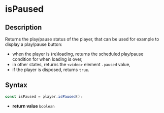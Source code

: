 # isPaused

## Description

Returns the play/pause status of the player, that can be used for example to display a
play/pause button:

- when the player is (re)loading, returns the scheduled play/pause condition for when
  loading is over,
- in other states, returns the `<video>` element `.paused` value,
- if the player is disposed, returns `true`.

## Syntax

```js
const isPaused = player.isPaused();
```

- **return value** `boolean`
